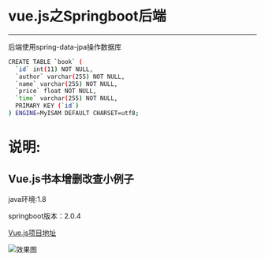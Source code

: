 ﻿# vue.js之Springboot后端
---
后端使用spring-data-jpa操作数据库
``` bash
CREATE TABLE `book` (
  `id` int(11) NOT NULL,
  `author` varchar(255) NOT NULL,
  `name` varchar(255) NOT NULL,
  `price` float NOT NULL,
  `time` varchar(255) NOT NULL,
  PRIMARY KEY (`id`)
) ENGINE=MyISAM DEFAULT CHARSET=utf8;
```
# 说明:
## Vue.js书本增删改查小例子
java环境:1.8

springboot版本：2.0.4

[Vue.js项目地址](https://github.com/teenyda/vuedemo)

![效果图](http://pdv8bh429.bkt.clouddn.com/%E6%95%88%E6%9E%9C%E5%9B%BE.png)



